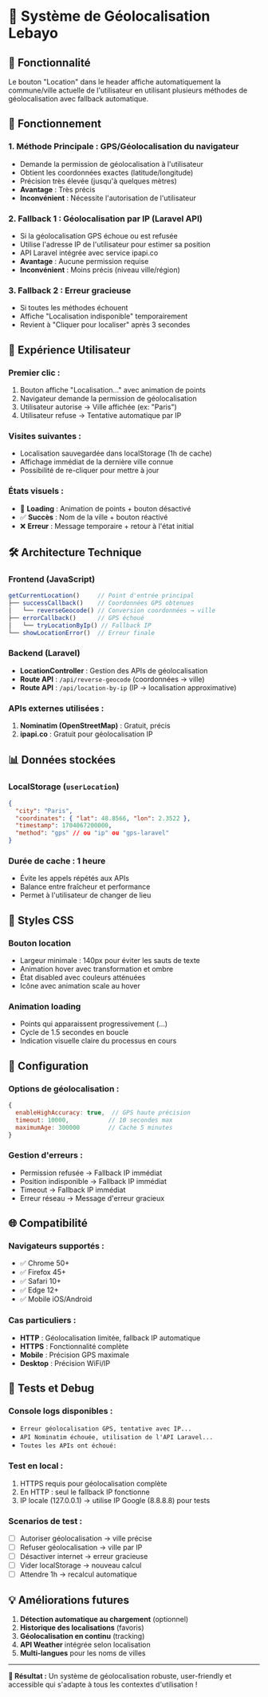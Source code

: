 # 📍 Système de Géolocalisation Lebayo

## 🎯 Fonctionnalité

Le bouton "Location" dans le header affiche automatiquement la commune/ville actuelle de l'utilisateur en utilisant plusieurs méthodes de géolocalisation avec fallback automatique.

## 🚀 Fonctionnement

### 1. **Méthode Principale : GPS/Géolocalisation du navigateur**
- Demande la permission de géolocalisation à l'utilisateur
- Obtient les coordonnées exactes (latitude/longitude)
- Précision très élevée (jusqu'à quelques mètres)
- **Avantage** : Très précis
- **Inconvénient** : Nécessite l'autorisation de l'utilisateur

### 2. **Fallback 1 : Géolocalisation par IP (Laravel API)**
- Si la géolocalisation GPS échoue ou est refusée
- Utilise l'adresse IP de l'utilisateur pour estimer sa position
- API Laravel intégrée avec service ipapi.co
- **Avantage** : Aucune permission requise
- **Inconvénient** : Moins précis (niveau ville/région)

### 3. **Fallback 2 : Erreur gracieuse**
- Si toutes les méthodes échouent
- Affiche "Localisation indisponible" temporairement
- Revient à "Cliquer pour localiser" après 3 secondes

## 📱 Expérience Utilisateur

### **Premier clic :**
1. Bouton affiche "Localisation..." avec animation de points
2. Navigateur demande la permission de géolocalisation
3. Utilisateur autorise → Ville affichée (ex: "Paris")
4. Utilisateur refuse → Tentative automatique par IP

### **Visites suivantes :**
- Localisation sauvegardée dans localStorage (1h de cache)
- Affichage immédiat de la dernière ville connue
- Possibilité de re-cliquer pour mettre à jour

### **États visuels :**
- 🔄 **Loading** : Animation de points + bouton désactivé
- ✅ **Succès** : Nom de la ville + bouton réactivé  
- ❌ **Erreur** : Message temporaire + retour à l'état initial

## 🛠️ Architecture Technique

### **Frontend (JavaScript)**
```javascript
getCurrentLocation()     // Point d'entrée principal
├── successCallback()    // Coordonnées GPS obtenues
│   └── reverseGeocode() // Conversion coordonnées → ville
├── errorCallback()      // GPS échoué
│   └── tryLocationByIp() // Fallback IP
└── showLocationError()  // Erreur finale
```

### **Backend (Laravel)**
- **LocationController** : Gestion des APIs de géolocalisation
- **Route API** : `/api/reverse-geocode` (coordonnées → ville)
- **Route API** : `/api/location-by-ip` (IP → localisation approximative)

### **APIs externes utilisées :**
1. **Nominatim (OpenStreetMap)** : Gratuit, précis
2. **ipapi.co** : Gratuit pour géolocalisation IP

## 📊 Données stockées

### **LocalStorage** (`userLocation`)
```json
{
  "city": "Paris",
  "coordinates": { "lat": 48.8566, "lon": 2.3522 },
  "timestamp": 1704067200000,
  "method": "gps" // ou "ip" ou "gps-laravel"
}
```

### **Durée de cache :** 1 heure
- Évite les appels répétés aux APIs
- Balance entre fraîcheur et performance
- Permet à l'utilisateur de changer de lieu

## 🎨 Styles CSS

### **Bouton location**
- Largeur minimale : 140px pour éviter les sauts de texte
- Animation hover avec transformation et ombre
- État disabled avec couleurs atténuées
- Icône avec animation scale au hover

### **Animation loading**
- Points qui apparaissent progressivement (...) 
- Cycle de 1.5 secondes en boucle
- Indication visuelle claire du processus en cours

## 🔧 Configuration

### **Options de géolocalisation :**
```javascript
{
  enableHighAccuracy: true,  // GPS haute précision
  timeout: 10000,           // 10 secondes max
  maximumAge: 300000        // Cache 5 minutes
}
```

### **Gestion d'erreurs :**
- Permission refusée → Fallback IP immédiat
- Position indisponible → Fallback IP immédiat  
- Timeout → Fallback IP immédiat
- Erreur réseau → Message d'erreur gracieux

## 🌐 Compatibilité

### **Navigateurs supportés :**
- ✅ Chrome 50+
- ✅ Firefox 45+
- ✅ Safari 10+
- ✅ Edge 12+
- ✅ Mobile iOS/Android

### **Cas particuliers :**
- **HTTP** : Géolocalisation limitée, fallback IP automatique
- **HTTPS** : Fonctionnalité complète
- **Mobile** : Précision GPS maximale
- **Desktop** : Précision WiFi/IP

## 🚦 Tests et Debug

### **Console logs disponibles :**
- `Erreur géolocalisation GPS, tentative avec IP...`
- `API Nominatim échouée, utilisation de l'API Laravel...`
- `Toutes les APIs ont échoué:`

### **Test en local :**
1. HTTPS requis pour géolocalisation complète
2. En HTTP : seul le fallback IP fonctionne
3. IP locale (127.0.0.1) → utilise IP Google (8.8.8.8) pour tests

### **Scenarios de test :**
- [ ] Autoriser géolocalisation → ville précise
- [ ] Refuser géolocalisation → ville par IP  
- [ ] Désactiver internet → erreur gracieuse
- [ ] Vider localStorage → nouveau calcul
- [ ] Attendre 1h → recalcul automatique

## 💡 Améliorations futures

1. **Détection automatique au chargement** (optionnel)
2. **Historique des localisations** (favoris)
3. **Géolocalisation en continu** (tracking)
4. **API Weather** intégrée selon localisation
5. **Multi-langues** pour les noms de villes

---

**🎉 Résultat :** Un système de géolocalisation robuste, user-friendly et accessible qui s'adapte à tous les contextes d'utilisation ! 